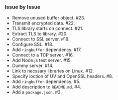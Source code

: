 ### Issue by Issue

 * Remove unused buffer object. #23.
 * Transmit encrypted data. #22.
 * TLS library starts on connect. #21.
 * Extract TLS to library. #20.
 * Connect to SSL server. #19.
 * Configure SSL. #18.
 * Add `ringbuffer` dependency. #17.
 * Connect to a TCP server. #16.
 * Add Node.js test server. #15.
 * Dummy server. #14.
 * Link to necssary libraries on Linux. #12.
 * Specify loction of UV and OpenSSL headers. #8.
 * Add `ringbuffer` dependency. #5.
 * Add description to `README.md`. #4.
 * Add a `package.json`. #3.
